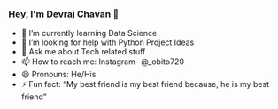 ### Hey, I'm Devraj Chavan 👋

- 🌱 I’m currently learning Data Science
- 🤔 I’m looking for help with Python Project Ideas
- 💬 Ask me about Tech related stuff
- 📫 How to reach me: Instagram- @_obito720
- 😄 Pronouns: He/His
- ⚡ Fun fact: “My best friend is my best friend because, he is my best friend”

